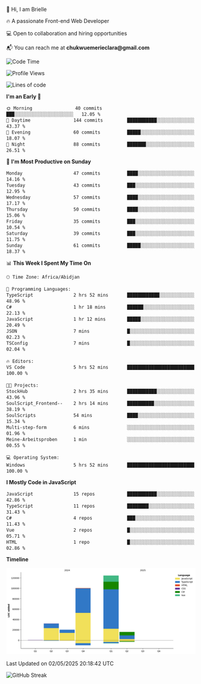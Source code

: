 <div align="left">
  <p>👋 Hi, I am Brielle</p>
  <p>🔥 A passionate Front-end Web Developer</p>
  <p>💻 Open to collaboration and hiring opportunities</p>
  <p>📬 You can reach me at <strong>chukwuemerieclara@gmail.com</strong></p>
</div>


 
 <!--START_SECTION:waka-->
![Code Time](http://img.shields.io/badge/Code%20Time-605%20hrs%2013%20mins-blue)

![Profile Views](http://img.shields.io/badge/Profile%20Views-0-blue)

![Lines of code](https://img.shields.io/badge/From%20Hello%20World%20I%27ve%20Written-293.3%20thousand%20lines%20of%20code-blue)

**I'm an Early 🐤** 

```text
🌞 Morning                40 commits          ███░░░░░░░░░░░░░░░░░░░░░░   12.05 % 
🌆 Daytime                144 commits         ███████████░░░░░░░░░░░░░░   43.37 % 
🌃 Evening                60 commits          █████░░░░░░░░░░░░░░░░░░░░   18.07 % 
🌙 Night                  88 commits          ███████░░░░░░░░░░░░░░░░░░   26.51 % 
```
📅 **I'm Most Productive on Sunday** 

```text
Monday                   47 commits          ████░░░░░░░░░░░░░░░░░░░░░   14.16 % 
Tuesday                  43 commits          ███░░░░░░░░░░░░░░░░░░░░░░   12.95 % 
Wednesday                57 commits          ████░░░░░░░░░░░░░░░░░░░░░   17.17 % 
Thursday                 50 commits          ████░░░░░░░░░░░░░░░░░░░░░   15.06 % 
Friday                   35 commits          ███░░░░░░░░░░░░░░░░░░░░░░   10.54 % 
Saturday                 39 commits          ███░░░░░░░░░░░░░░░░░░░░░░   11.75 % 
Sunday                   61 commits          █████░░░░░░░░░░░░░░░░░░░░   18.37 % 
```


📊 **This Week I Spent My Time On** 

```text
🕑︎ Time Zone: Africa/Abidjan

💬 Programming Languages: 
TypeScript               2 hrs 52 mins       ████████████░░░░░░░░░░░░░   48.96 % 
C#                       1 hr 18 mins        ██████░░░░░░░░░░░░░░░░░░░   22.13 % 
JavaScript               1 hr 12 mins        █████░░░░░░░░░░░░░░░░░░░░   20.49 % 
JSON                     7 mins              █░░░░░░░░░░░░░░░░░░░░░░░░   02.23 % 
TSConfig                 7 mins              █░░░░░░░░░░░░░░░░░░░░░░░░   02.04 % 

🔥 Editors: 
VS Code                  5 hrs 52 mins       █████████████████████████   100.00 % 

🐱‍💻 Projects: 
StockHub                 2 hrs 35 mins       ███████████░░░░░░░░░░░░░░   43.96 % 
SoulScript_Frontend--    2 hrs 14 mins       ██████████░░░░░░░░░░░░░░░   38.19 % 
SoulScripts              54 mins             ████░░░░░░░░░░░░░░░░░░░░░   15.34 % 
Multi-step-form          6 mins              ░░░░░░░░░░░░░░░░░░░░░░░░░   01.96 % 
Meine-Arbeitsproben      1 min               ░░░░░░░░░░░░░░░░░░░░░░░░░   00.55 % 

💻 Operating System: 
Windows                  5 hrs 52 mins       █████████████████████████   100.00 % 
```

**I Mostly Code in JavaScript** 

```text
JavaScript               15 repos            ███████████░░░░░░░░░░░░░░   42.86 % 
TypeScript               11 repos            ████████░░░░░░░░░░░░░░░░░   31.43 % 
C#                       4 repos             ███░░░░░░░░░░░░░░░░░░░░░░   11.43 % 
Vue                      2 repos             █░░░░░░░░░░░░░░░░░░░░░░░░   05.71 % 
HTML                     1 repo              █░░░░░░░░░░░░░░░░░░░░░░░░   02.86 % 
```



**Timeline**

![Lines of Code chart](https://raw.githubusercontent.com/Brielle28/Brielle28/main/assets/bar_graph.png)


 Last Updated on 02/05/2025 20:18:42 UTC
<!--END_SECTION:waka-->

![GitHub Streak](https://github-readme-streak-stats.herokuapp.com/?user=Brielle28)



